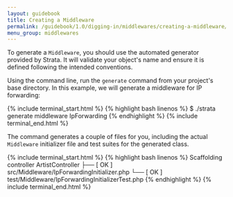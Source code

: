 ```yaml
---
layout: guidebook
title: Creating a Middleware
permalink: /guidebook/1.0/digging-in/middlewares/creating-a-middleware/
menu_group: middlewares
---
```


To generate a `Middleware`, you should use the automated generator provided by Strata. It will validate your object's name and ensure it is defined following the intended conventions.

Using the command line, run the `generate` command from your project's base directory. In this example, we will generate a middleware for IP forwarding:

{% include terminal_start.html %}
{% highlight bash linenos %}
$ ./strata generate middleware IpForwarding
{% endhighlight %}
{% include terminal_end.html %}

The command generates a couple of files for you, including the actual `Middleware` initializer file and test suites for the generated class.

{% include terminal_start.html %}
{% highlight bash linenos %}
Scaffolding controller ArtistController
  ├── [ OK ] src/Middleware/IpForwardingInitializer.php
  └── [ OK ] test/Middleware/IpForwardingInitializerTest.php
{% endhighlight %}
{% include terminal_end.html %}
